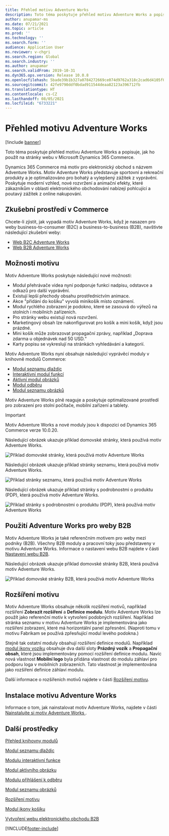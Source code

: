 ```yaml
---
title: Přehled motivu Adventure Works
description: Toto téma poskytuje přehled motivu Adventure Works a popisuje, jak ho použít na stránky webu v Microsoft Dynamics 365 Commerce.
author: anupamar-ms
ms.date: 07/21/2021
ms.topic: article
ms.prod: ''
ms.technology: ''
ms.search.form: ''
audience: Application User
ms.reviewer: v-chgri
ms.search.region: Global
ms.search.industry: ''
ms.author: anupamar
ms.search.validFrom: 2019-10-31
ms.dyn365.ops.version: Release 10.0.8
ms.openlocfilehash: 5bade39b1b327a0784272669ce074d9762a318c2cad6d4105f0d186c91d2593f
ms.sourcegitcommit: 42fe9790ddf0bdad911544deaa82123a396712fb
ms.translationtype: HT
ms.contentlocale: cs-CZ
ms.lasthandoff: 08/05/2021
ms.locfileid: "6733221"
---
```

# <a name="adventure-works-theme-overview"></a>Přehled motivu Adventure Works

[!include [banner](includes/banner.md)]

Toto téma poskytuje přehled motivu Adventure Works a popisuje, jak ho použít na stránky webu v Microsoft Dynamics 365 Commerce.

Dynamics 365 Commerce má motiv pro elektronický obchod s názvem Adventure Works. Motiv Adventure Works představuje sportovní a rekreační produkty a je optimalizováno pro bohatý a vylepšený zážitek z vyprávění. Poskytuje moderní vzhled, nové rozvržení a animační efekty, které zákazníkům v oblasti elektronického obchodování nabízejí pohlcující a poutavý zážitek z online nakupování.

## <a name="trial-environments-in-commerce"></a>Zkušební prostředí v Commerce

Chcete-li zjistit, jak vypadá motiv Adventure Works, když je nasazen pro weby business-to-consumer (B2C) a business-to-business (B2B), navštivte následující zkušební weby:

- [Web B2C Adventure Works](https://www.adventure-works.com/)
- [Web B2B Adventure Works](https://www.adventure-works.com/business)

## <a name="theme-capabilities"></a>Možnosti motivu

Motiv Adventure Works poskytuje následující nové možnosti:

- Modul přehrávače videa nyní podporuje funkci nadpisu, odstavce a odkazů pro další vyprávění.
- Existují lepší přechody obsahu prostřednictvím animace.
- Akce "přidání do košíku" vyvolá minikošík místo oznámení.
- Modul rychlého zobrazení je podokno, které se zasouvá do výřezů na stolních i mobilních zařízeních.
- Pro stránky webu existují nová rozvržení. 
- Marketingový obsah lze nakonfigurovat pro košík a mini košík, když jsou prázdné.
- Mini košík může zobrazovat propagační zprávy, například „Doprava zdarma u objednávek nad 50 USD.“
- Karty popisu se vykreslují na stránkách vyhledávání a kategorií.

Motiv Adventure Works nyní obsahuje následující vyprávěcí moduly v knihovně modulů Commerce:

- [Modul seznamu dlaždic](tile-list-module.md)
- [Interaktivní modul funkcí](interactive-feature-module.md)
- [Aktivní modul obrázků](active-image-module.md)
- [Modul odběru](subscribe-module.md)
- [Modul seznamu obrázků](image-list-module.md)

Motiv Adventure Works plně reaguje a poskytuje optimalizované prostředí pro zobrazení pro stolní počítače, mobilní zařízení a tablety.

> [!IMPORTANT]
> Motiv Adventure Works a nové moduly jsou k dispozici od Dynamics 365 Commerce verze 10.0.20.

Následující obrázek ukazuje příklad domovské stránky, která používá motiv Adventure Works.

![Příklad domovské stránky, která používá motiv Adventure Works](./media/aw_b2c.PNG)

Následující obrázek ukazuje příklad stránky seznamu, která používá motiv Adventure Works.

![Příklad stránky seznamu, která používá motiv Adventure Works](./media/Aw_list.PNG)

Následující obrázek ukazuje příklad stránky s podrobnostmi o produktu (PDP), která používá motiv Adventure Works.

![Příklad stránky s podrobnostmi o produktu (PDP), která používá motiv Adventure Works](./media/aw_pdp.PNG)

## <a name="use-the-adventure-works-theme-for-b2b-sites"></a>Použití Adventure Works pro weby B2B

Motiv Adventure Works je také referenčním motivem pro weby mezi podniky (B2B). Všechny B2B moduly a pracovní toky jsou představeny v motivu Adventure Works. Informace o nastavení webu B2B najdete v části [Nastavení webu B2B](./b2b/set-up-b2b-site.md).

Následující obrázek ukazuje příklad domovské stránky B2B, která používá motiv Adventure Works.

![Příklad domovské stránky B2B, která používá motiv Adventure Works](./media/aw_b2b.PNG)

## <a name="theme-extensions"></a>Rozšíření motivu

Motiv Adventure Works obsahuje několik rozšíření motivů, například rozšíření **Zobrazit rozšíření** a **Definice modulu**. Motiv Adventure Works lze použít jako referenční motiv k vytvoření podobných rozšíření. Například stránka seznamu v motivu Adventure Works je implementována jako rozšíření zobrazení, které má horizontální panel zpřesnění. (Naproti tomu v motivu Fabrikam se používá zpřesňující modul levého podokna.)

Stejně tak ostatní moduly obsahují rozšíření definice modulů. Například [modul ikony vozíku](cart-icon-module.md) obsahuje dva další sloty **Prázdný vozík** a **Propagační obsah**, které jsou implementovány pomocí rozšíření definice modulu. Navíc nová vlastnost **Mobilní logo** byla přidána vlastnost do modulu záhlaví pro podporu loga v mobilních zobrazeních. Tato vlastnost je implementována jako rozšíření definice záhlaví modulu.

Další informace o rozšířeních motivů najdete v části [Rozšíření motivu](e-commerce-extensibility/theme-module-extensions.md).

## <a name="install-the-adventure-works-theme"></a>Instalace motivu Adventure Works

Informace o tom, jak nainstalovat motiv Adventure Works, najdete v části [Nainstalujte si motiv Adventure Works ](install-adventure-works.md).

## <a name="additional-resources"></a>Další prostředky

[Přehled knihovny modulů](starter-kit-overview.md)

[Modul seznamu dlaždic](tile-list-module.md)

[Modulu interaktivní funkce](interactive-feature-module.md)

[Modul aktivního obrázku](active-image-module.md)

[Modulu přihlášení k odběru](subscribe-module.md)

[Modul seznamu obrázků](image-list-module.md)

[Rozšíření motivu](e-commerce-extensibility/theme-module-extensions.md)

[Modul ikony košíku](cart-icon-module.md)

[Vytvoření webu elektronického obchodu B2B](./b2b/set-up-b2b-site.md)

[!INCLUDE[footer-include](../includes/footer-banner.md)]
